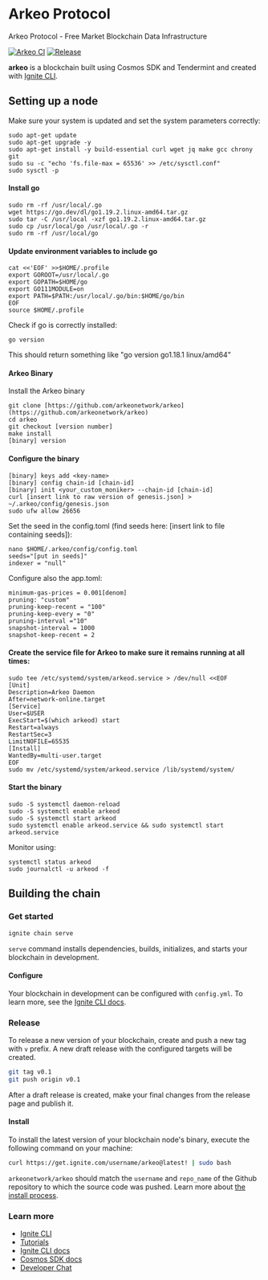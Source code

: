 # Arkeo Protocol

Arkeo Protocol - Free Market Blockchain Data Infrastructure

[![Arkeo CI](https://github.com/arkeonetwork/arkeo/actions/workflows/ci.yml/badge.svg)](https://github.com/arkeonetwork/arkeo/actions/workflows/ci.yml)
[![Release](https://github.com/arkeonetwork/arkeo/actions/workflows/release.yml/badge.svg)](https://github.com/arkeonetwork/arkeo/actions/workflows/release.yml)

**arkeo** is a blockchain built using Cosmos SDK and Tendermint and created
with [Ignite CLI](https://ignite.com/cli).

## Setting up a node
Make sure your system is updated and set the system parameters correctly:
```
sudo apt-get update
sudo apt-get upgrade -y
sudo apt-get install -y build-essential curl wget jq make gcc chrony git
sudo su -c "echo 'fs.file-max = 65536' >> /etc/sysctl.conf"
sudo sysctl -p
```

#### Install go
```
sudo rm -rf /usr/local/.go
wget https://go.dev/dl/go1.19.2.linux-amd64.tar.gz
sudo tar -C /usr/local -xzf go1.19.2.linux-amd64.tar.gz
sudo cp /usr/local/go /usr/local/.go -r
sudo rm -rf /usr/local/go
```

#### Update environment variables to include go
```
cat <<'EOF' >>$HOME/.profile
export GOROOT=/usr/local/.go
export GOPATH=$HOME/go
export GO111MODULE=on
export PATH=$PATH:/usr/local/.go/bin:$HOME/go/bin
EOF
source $HOME/.profile
```

Check if go is correctly installed:
```
go version
```
This should return something like "go version go1.18.1 linux/amd64"

#### Arkeo Binary
Install the Arkeo binary
```
git clone [https://github.com/arkeonetwork/arkeo](https://github.com/arkeonetwork/arkeo)
cd arkeo
git checkout [version number]
make install
[binary] version
```

#### Configure the binary
```
[binary] keys add <key-name> 
[binary] config chain-id [chain-id]
[binary] init <your_custom_moniker> --chain-id [chain-id]
curl [insert link to raw version of genesis.json] > ~/.arkeo/config/genesis.json
sudo ufw allow 26656
```

Set the seed in the config.toml (find seeds here: [insert link to file containing seeds]):
``` 
nano $HOME/.arkeo/config/config.toml
seeds="[put in seeds]"
indexer = "null"
```
Configure also the app.toml:
```
minimum-gas-prices = 0.001[denom]
pruning: "custom" 
pruning-keep-recent = "100"
pruning-keep-every = "0" 
pruning-interval ="10"
snapshot-interval = 1000
snapshot-keep-recent = 2
```

#### Create the service file for Arkeo to make sure it remains running at all times:
```
sudo tee /etc/systemd/system/arkeod.service > /dev/null <<EOF  
[Unit]
Description=Arkeo Daemon
After=network-online.target
[Service]
User=$USER
ExecStart=$(which arkeod) start
Restart=always
RestartSec=3
LimitNOFILE=65535
[Install]
WantedBy=multi-user.target
EOF
sudo mv /etc/systemd/system/arkeod.service /lib/systemd/system/
```

#### Start the binary
```
sudo -S systemctl daemon-reload
sudo -S systemctl enable arkeod
sudo -S systemctl start arkeod
sudo systemctl enable arkeod.service && sudo systemctl start arkeod.service
```

Monitor using:
```
systemctl status arkeod
sudo journalctl -u arkeod -f
```

## Building the chain
### Get started

```bash
ignite chain serve
```

`serve` command installs dependencies, builds, initializes, and starts your
blockchain in development.

#### Configure

Your blockchain in development can be configured with `config.yml`. To learn
more, see the [Ignite CLI docs](https://docs.ignite.com).

### Release

To release a new version of your blockchain, create and push a new tag with
`v` prefix. A new draft release with the configured targets will be created.

```bash
git tag v0.1
git push origin v0.1
```

After a draft release is created, make your final changes from the release
page and publish it.

#### Install

To install the latest version of your blockchain node's binary, execute the
following command on your machine:

```bash
curl https://get.ignite.com/username/arkeo@latest! | sudo bash
```

`arkeonetwork/arkeo` should match the `username` and `repo_name` of the Github
repository to which the source code was pushed. Learn more about [the install
process](https://github.com/allinbits/starport-installer).

### Learn more

- [Ignite CLI](https://ignite.com/cli)
- [Tutorials](https://docs.ignite.com/guide)
- [Ignite CLI docs](https://docs.ignite.com)
- [Cosmos SDK docs](https://docs.cosmos.network)
- [Developer Chat](https://discord.gg/ignite)
